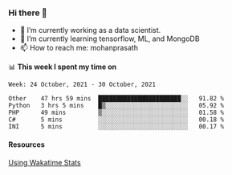 ### Hi there 👋

- 🔭 I’m currently working as a data scientist.
- 🌱 I’m currently learning tensorflow, ML, and MongoDB
- 📫 How to reach me: mohanprasath

📊 **This week I spent my time on**
<!--START_SECTION:waka-->
```text
Week: 24 October, 2021 - 30 October, 2021

Other    47 hrs 59 mins  ███████████████████████░░   91.82 % 
Python   3 hrs 5 mins    █▒░░░░░░░░░░░░░░░░░░░░░░░   05.92 % 
PHP      49 mins         ▒░░░░░░░░░░░░░░░░░░░░░░░░   01.58 % 
C#       5 mins          ░░░░░░░░░░░░░░░░░░░░░░░░░   00.18 % 
INI      5 mins          ░░░░░░░░░░░░░░░░░░░░░░░░░   00.17 % 
```
<!--END_SECTION:waka-->

#### Resources
[Using Wakatime Stats](https://github.com/marketplace/actions/waka-readme)
